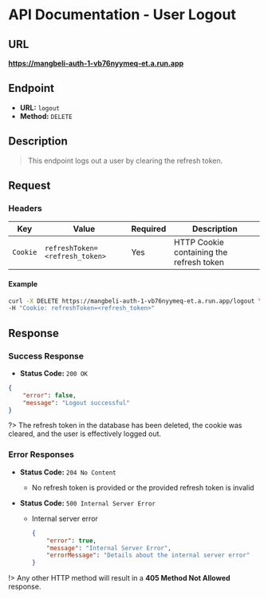 # **API Documentation - User Logout**

## URL

**https://mangbeli-auth-1-vb76nyymeq-et.a.run.app**

## Endpoint

- **URL:** `logout`
- **Method:** `DELETE`

## Description

> This endpoint logs out a user by clearing the refresh token.

## Request

### Headers

| Key            | Value                         | Required | Description                                    |
| -------------- | ----------------------------- | -------- | ---------------------------------------------- |
| `Cookie`       | `refreshToken=<refresh_token>`| Yes      | HTTP Cookie containing the refresh token       |

#### Example
```bash
curl -X DELETE https://mangbeli-auth-1-vb76nyymeq-et.a.run.app/logout \
-H "Cookie: refreshToken=<refresh_token>"
```

## Response

### Success Response

- **Status Code:** `200 OK`
```json
{
    "error": false,
    "message": "Logout successful"
}
```

?> The refresh token in the database has been deleted, the cookie was cleared, and the user is effectively logged out.

### Error Responses
- **Status Code:** `204 No Content`
    - No refresh token is provided or the provided refresh token is invalid

- **Status Code:** `500 Internal Server Error`
    - Internal server error
        ```json
        {
            "error": true,
            "message": "Internal Server Error",
            "errorMessage": "Details about the internal server error"
        }
        ```

!> Any other HTTP method will result in a **405 Method Not Allowed** response.

